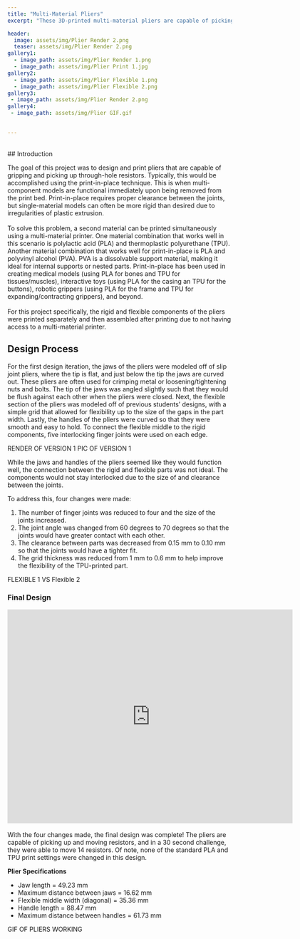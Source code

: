 ```yaml
---
title: "Multi-Material Pliers"
excerpt: "These 3D-printed multi-material pliers are capable of picking up and moving objects as small as resistors."

header:
  image: assets/img/Plier Render 2.png
  teaser: assets/img/Plier Render 2.png
gallery1:
  - image_path: assets/img/Plier Render 1.png
  - image_path: assets/img/Plier Print 1.jpg
gallery2:
  - image_path: assets/img/Plier Flexible 1.png
  - image_path: assets/img/Plier Flexible 2.png
gallery3: 
 - image_path: assets/img/Plier Render 2.png
gallery4: 
 - image_path: assets/img/Plier GIF.gif

   
---
```

<br>
## Introduction

The goal of this project was to design and print pliers that are capable of gripping and picking up through-hole resistors. Typically, this would be accomplished using the print-in-place technique. This is when multi-component models are functional immediately upon being removed from the print bed. Print-in-place requires proper clearance between the joints, but single-material models can often be more rigid than desired due to irregularities of plastic extrusion. <br><br>
To solve this problem, a second material can be printed simultaneously using a multi-material printer. One material combination that works well in this scenario is polylactic acid (PLA) and thermoplastic polyurethane (TPU). Another material combination that works well for print-in-place is PLA and polyvinyl alcohol (PVA). PVA is a dissolvable support material, making it ideal for internal supports or nested parts. Print-in-place has been used in creating medical models (using PLA for bones and TPU for tissues/muscles), interactive toys (using PLA for the casing an TPU for the buttons), robotic grippers (using PLA for the frame and TPU for expanding/contracting grippers), and beyond. <br><br>
For this project specifically, the rigid and flexible components of the pliers were printed separately and then assembled after printing due to not having access to a multi-material printer.

## Design Process

For the first design iteration, the jaws of the pliers were modeled off of slip joint pliers, where the tip is flat, and just below the tip the jaws are curved out. These pliers are often used for crimping metal or loosening/tightening nuts and bolts. The tip of the jaws was angled slightly such that they would be flush against each other when the pliers were closed. Next, the flexible section of the pliers was modeled off of previous students’ designs, with a simple grid that allowed for flexibility up to the size of the gaps in the part width. Lastly, the handles of the pliers were curved so that they were smooth and easy to hold. To connect the flexible middle to the rigid components, five interlocking finger joints were used on each edge. <br>

RENDER OF VERSION 1
PIC OF VERSION 1

While the jaws and handles of the pliers seemed like they would function well, the connection between the rigid and flexible parts was not ideal. The components would not stay interlocked due to the size of and clearance between the joints. <br>

To address this, four changes were made: 
1. The number of finger joints was reduced to four and the size of the joints increased. 
2. The joint angle was changed from 60 degrees to 70 degrees so that the joints would have greater contact with each other. 
3. The clearance between parts was decreased from 0.15 mm to 0.10 mm so that the joints would have a tighter fit.
4. The grid thickness was reduced from 1 mm to 0.6 mm to help improve the flexibility of the TPU-printed part.

FLEXIBLE 1 VS Flexible 2

### Final Design <br>
<iframe src="https://vanderbilt643.autodesk360.com/shares/public/SH286ddQT78850c0d8a4cd3be0f6b01248d7?mode=embed" width="640" height="480" allowfullscreen="true" webkitallowfullscreen="true" mozallowfullscreen="true"  frameborder="0"></iframe>
<br><br>
With the four changes made, the final design was complete! The pliers are capable of picking up and moving resistors, and in a 30 second challenge, they were able to move 14 resistors. Of note, none of the standard PLA and TPU print settings were changed in this design.<br>

**Plier Specifications**
* Jaw length = 49.23 mm
* Maximum distance between jaws = 16.62 mm
* Flexible middle width (diagonal) = 35.36 mm
* Handle length = 88.47 mm
* Maximum distance between handles = 61.73 mm

GIF OF PLIERS WORKING
